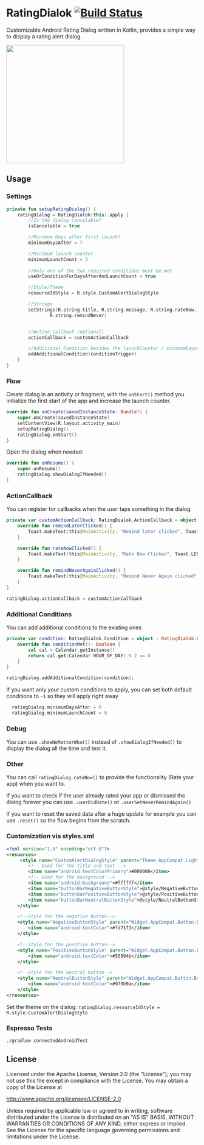 # RatingDialok [![Build Status](https://travis-ci.org/chrjsorg/RatingDialok.svg?branch=master)](https://travis-ci.org/chrjsorg/RatingDialok)
Customizable Android Rating Dialog written in Kotlin, provides a simple way to display a rating alert dialog.

<img src="https://raw.githubusercontent.com/chrjsorg/RatingDialok/master/screenshots/screenshot.png" width="310px">

## Usage
### Settings
```kotlin
private fun setupRatingDialog() {
    ratingDialog = RatingDialok(this).apply {
        //Is the dialog cancelable?
        isCancelable = true

        //Minimum Days after first launch?
        minimumDaysAfter = 7

        //Minimum launch counter
        minimumLaunchCount = 5
        
        //Only one of the two required conditions must be met
        useOrConditionForDaysAfterAndLaunchCount = true

        //Style/Theme
        resourceIdStyle = R.style.CustomAlertDialogStyle

        //Strings
        setStrings(R.string.title, R.string.message, R.string.rateNow, R.string.remindLater,
                R.string.remindNever)


        //Action Callback (optional)
        actionCallback = customActionCallback

        //Additional Condition besides the launchCounter / minimumDaysAfter (optional)
        addAdditionalCondition(conditionTrigger)
    }
}
```


### Flow
Create dialog in an activity or fragment, with the `onStart()` method you initialize the first start of the app and increase the launch counter.

```kotlin
override fun onCreate(savedInstanceState: Bundle?) {
    super.onCreate(savedInstanceState)
    setContentView(R.layout.activity_main)
    setupRatingDialog()
    ratingDialog.onStart()
}
```

Open the dialog when needed:

```kotlin
override fun onResume() {
    super.onResume()
    ratingDialog.showDialogIfNeeded()
}
```

### ActionCallback
You can register for callbacks when the user taps something in the dialog

```kotlin
private var customActionCallback: RatingDialok.ActionCallback = object : RatingDialok.ActionCallback {
    override fun remindLaterClicked() {
        Toast.makeText(this@MainActivity, "Remind later clicked", Toast.LENGTH_SHORT).show()
    }

    override fun rateNowClicked() {
        Toast.makeText(this@MainActivity, "Rate Now Clicked", Toast.LENGTH_SHORT).show()
    }

    override fun remindNeverAgainClicked() {
        Toast.makeText(this@MainActivity, "Remind Never Again clicked", Toast.LENGTH_SHORT).show()
    }
}

ratingDialog.actionCallback = customActionCallback
```

### Additional Conditions
You can add additional conditions to the existing ones

```kotlin
private var condition: RatingDialok.Condition = object : RatingDialok.Condition {
    override fun conditionMet(): Boolean {
        val cal = Calendar.getInstance()
        return cal.get(Calendar.HOUR_OF_DAY) % 2 == 0
    }
}

ratingDialog.addAdditionalCondition(condition);
```
If you want only your custom conditions to apply, you can set both default conditions to `-1` so they will apply right away

```kotlin
  ratingDialog.minimumDaysAfter = 0
  ratingDialog.minimumLaunchCount = 0
```
### Debug
You can use `.showNoMatterWhat()` instead of `.showDialogIfNeeded()` to display the dialog all the time and test it.

### Other
You can call `ratingDialog.rateNow()` to provide the functionality (Rate your app) when you want to.

If you want to check if the user already rated your app or dismissed the dialog forever you can use `.userDidRate()` or `.userSetNeverRemindAgain()`

If you want to reset the saved data after a huge update for example you can use `.reset()` so the flow begins from the scratch.

### Customization via styles.xml

```xml
<?xml version="1.0" encoding="utf-8"?>
<resources>
     <style name="CustomAlertDialogStyle" parent="Theme.AppCompat.Light.Dialog.Alert">
        <!-- Used for the title and text -->
        <item name="android:textColorPrimary">#000000</item>
        <!-- Used for the background -->
        <item name="android:background">#ffffff</item>
        <item name="buttonBarNegativeButtonStyle">@style/NegativeButtonStyle</item>
        <item name="buttonBarPositiveButtonStyle">@style/PositiveButtonStyle</item>
        <item name="buttonBarNeutralButtonStyle">@style/NeutralButtonStyle</item>
    </style>

    <!--Style for the negative Button-->
    <style name="NegativeButtonStyle" parent="Widget.AppCompat.Button.ButtonBar.AlertDialog">
        <item name="android:textColor">#fd7171</item>
    </style>

    <!--Style for the positive button-->
    <style name="PositiveButtonStyle" parent="Widget.AppCompat.Button.ButtonBar.AlertDialog">
        <item name="android:textColor">#55894b</item>
    </style>

    <!--Style for the neutral button-->
    <style name="NeutralButtonStyle" parent="Widget.AppCompat.Button.ButtonBar.AlertDialog">
        <item name="android:textColor">#979b9a</item>
    </style>
</resources>
```

Set the theme on the dialog: `ratingDialog.resourceIdStyle = R.style.CustomAlertDialogStyle`

### Espresso Tests
`./gradlew connectedAndroidTest`

## License

Licensed under the Apache License, Version 2.0 (the "License");
you may not use this file except in compliance with the License.
You may obtain a copy of the License at

   http://www.apache.org/licenses/LICENSE-2.0

Unless required by applicable law or agreed to in writing, software
distributed under the License is distributed on an "AS IS" BASIS,
WITHOUT WARRANTIES OR CONDITIONS OF ANY KIND, either express or implied.
See the License for the specific language governing permissions and
limitations under the License.
